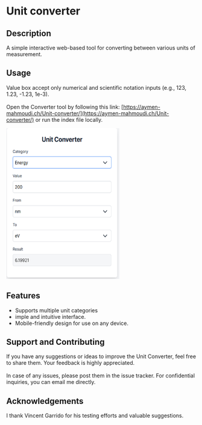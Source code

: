 # Unit converter

## Description
A simple interactive web-based tool for converting between various units of measurement. 

## Usage
Value box accept only numerical and scientific notation inputs (e.g., 123, 1.23, -1.23, 1e-3).
<br><br>
Open the Converter tool by following this link: [https://aymen-mahmoudi.ch/Unit-converter/](https://aymen-mahmoudi.ch/Unit-converter/) or run the index file locally.

<img src="screenshot_converter.jpg"
     alt="Unit Converter GUI" width="300" height="400"
      style="float: center"/>

## Features
- Supports multiple unit categories
- imple and intuitive interface.
- Mobile-friendly design for use on any device.


## Support and Contributing
If you have any suggestions or ideas to improve the Unit Converter, feel free to share them. Your feedback is highly appreciated.
<br><br>
In case of any issues, please post them in the issue tracker. For confidential inquiries, you can email me directly.

## Acknowledgements
I thank Vincent Garrido for his testing efforts and valuable suggestions.




